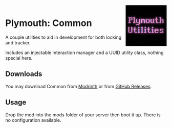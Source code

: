<img width="128" src="src/main/resources/pack.png" alt="Plymouth Common" align="right"/>
<div align="left">

# Plymouth: Common

A couple utilities to aid in development for both locking and tracker.

Includes an injectable interaction manager and a UUID utility class, nothing special here.

## Downloads

You may download Common from [Modrinth](https://modrinth.com/mod/plymouth-common) or
from [GitHub Releases](https://github.com/the-glitch-network/plymouth-fabric/releases).

## Usage

Drop the mod into the mods folder of your server then boot it up. There is no configuration available.

</div>